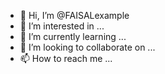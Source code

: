 - 👋 Hi, I’m @FAISALexample
- 👀 I’m interested in ...
- 🌱 I’m currently learning ...
- 💞️ I’m looking to collaborate on ...
- 📫 How to reach me ...

<!---
FAISALexample/FAISALexample is a ✨ special ✨ repository because its `README.md` (this file) appears on your GitHub profile.
You can click the Preview link to take a look at your changes.
--->
